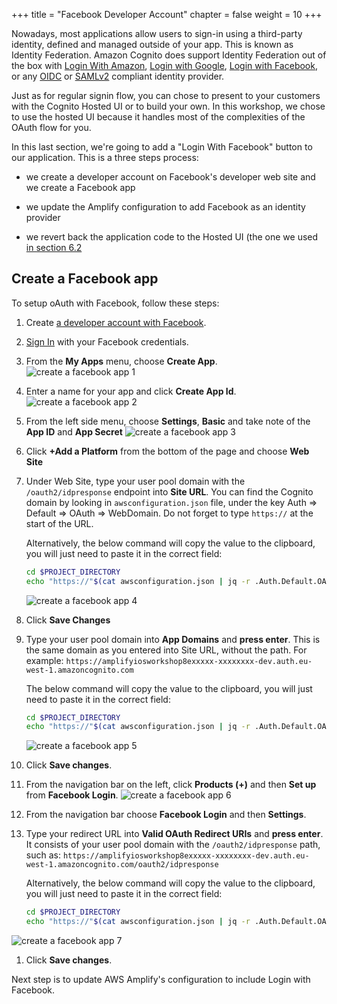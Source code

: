 +++
title = "Facebook Developer Account"
chapter = false
weight = 10
+++

Nowadays, most applications allow users to sign-in using a third-party identity, defined and managed outside of your app.  This is known as Identity Federation.  Amazon Cognito does support Identity Federation out of the box with [Login With Amazon](https://login.amazon.com/), [Login with Google](https://developers.google.com/identity/sign-in/web/sign-in), [Login with Facebook](https://developers.facebook.com/docs/facebook-login/), or any [OIDC](https://openid.net/connect/) or [SAMLv2](https://en.wikipedia.org/wiki/SAML_2.0) compliant identity provider.

Just as for regular signin flow, you can chose to present to your customers with the Cognito Hosted UI or to build your own.  In this workshop, we chose to use the hosted UI because it handles most of the complexities of the OAuth flow for you.

In this last section, we're going to add a "Login With Facebook" button to our application.  This is a three steps process:

- we create a developer account on Facebook's developer web site and we create a Facebook app

- we update the Amplify configuration to add Facebook as an identity provider 

- we revert back the application code to the Hosted UI (the one we used [in section 6.2](/60_add_custom_gui/20_hosted_ui.html)

## Create a Facebook app

To setup oAuth with Facebook, follow these steps:

1. Create [a developer account with Facebook](https://developers.facebook.com/docs/facebook-login).

1. [Sign In](https://developers.facebook.com/) with your Facebook credentials.

1. From the **My Apps** menu, choose **Create App**.
![create a facebook app 1](/images/70-10-facebook-1.png)

1. Enter a name for your app and click **Create App Id**.
![create a facebook app 2](/images/70-10-facebook-2.png)

1. From the left side menu, choose **Settings**, **Basic** and take note of the **App ID** and **App Secret**
![create a facebook app 3](/images/70-10-facebook-3.png)

1. Click **+Add a Platform** from the bottom of the page and choose **Web Site**

1. Under Web Site, type your user pool domain with the `/oauth2/idpresponse` endpoint into **Site URL**. You can find the Cognito domain by looking in `awsconfiguration.json` file, under the key Auth => Default => OAuth => WebDomain.  Do not forget to type `https://` at the start of the URL.

    Alternatively, the below command will copy the value to the clipboard, you will just need to paste it in the correct field:

    ```bash
    cd $PROJECT_DIRECTORY
    echo "https://"$(cat awsconfiguration.json | jq -r .Auth.Default.OAuth.WebDomain)"/oauth2/idpresponse" | pbcopy
    ```

    ![create a facebook app 4](/images/70-10-facebook-4.png)

1. Click **Save Changes**

1. Type your user pool domain into **App Domains** and **press enter**.  This is the same domain as you entered into Site URL, without the path.  For example:
`https://amplifyiosworkshop8exxxxx-xxxxxxxx-dev.auth.eu-west-1.amazoncognito.com`

    The below command will copy the value to the clipboard, you will just need to paste it in the correct field:

    ```bash
    cd $PROJECT_DIRECTORY
    echo "https://"$(cat awsconfiguration.json | jq -r .Auth.Default.OAuth.WebDomain) | pbcopy
    ```

    ![create a facebook app 5](/images/70-10-facebook-5.png)

1. Click **Save changes**.

1. From the navigation bar on the left, click **Products (+)** and then **Set up** from **Facebook Login**.
![create a facebook app 6](/images/70-10-facebook-6.png)

1. From the navigation bar choose **Facebook Login** and then **Settings**.

1. Type your redirect URL into **Valid OAuth Redirect URIs** and **press enter**. It consists of your user pool domain with the `/oauth2/idpresponse` path, such as:
`https://amplifyiosworkshop8exxxxx-xxxxxxxx-dev.auth.eu-west-1.amazoncognito.com/oauth2/idpresponse`

    Alternatively, the below command will copy the value to the clipboard, you will just need to paste it in the correct field:

    ```bash
    cd $PROJECT_DIRECTORY
    echo "https://"$(cat awsconfiguration.json | jq -r .Auth.Default.OAuth.WebDomain)"/oauth2/idpresponse" | pbcopy
    ```

![create a facebook app 7](/images/70-10-facebook-7.png)

1. Click **Save changes**.

Next step is to update AWS Amplify's configuration to include Login with Facebook.